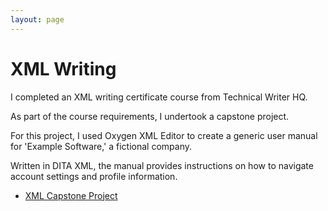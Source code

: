 ```yaml
---
layout: page
---
```


# XML Writing

I completed an XML writing certificate course from Technical Writer HQ.

As part of the course requirements, I undertook a capstone project. 

For this project, I used Oxygen XML Editor to create a generic user manual for 'Example Software,' a fictional company. 

Written in DITA XML, the manual provides instructions on how to navigate account settings and profile information.

* [XML Capstone Project](xml_capstone.pdf)

